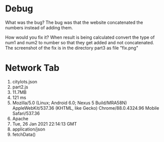 # Debug
What was the bug?
The bug was that the website concatenated the numbers instead of adding them.

How would you fix it?
When result is being calculated convert the type of num1 and num2 to number so that they get added and not concatenated.
The screenshot of the fix is in the directory part3 as file "fix.png"

# Network Tab

1. citylots.json
2. part2.js
3. 11.7MB
4. 121 ms
5. Mozilla/5.0 (Linux; Android 6.0; Nexus 5 Build/MRA58N) AppleWebKit/537.36 (KHTML, like Gecko) Chrome/88.0.4324.96 Mobile Safari/537.36
6. Apache
7. Tue, 26 Jan 2021 22:14:13 GMT
8. application/json
9. fetchData()
